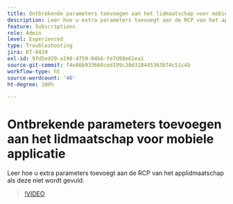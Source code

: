 ```yaml
---
title: Ontbrekende parameters toevoegen aan het lidmaatschap voor mobiele applicatie
description: Leer hoe u extra parameters toevoegt aan de RCP van het applidmaatschap als deze niet wordt gevuld.
feature: Subscriptions
role: Admin
level: Experienced
type: Troubleshooting
jira: KT-8419
exl-id: 9fd5ed20-a190-4759-84b6-fe7d08e61ea1
source-git-commit: f4e86b933660ced199c30d318445363b74c51c4b
workflow-type: ht
source-wordcount: '46'
ht-degree: 100%

---
```


# Ontbrekende parameters toevoegen aan het lidmaatschap voor mobiele applicatie

Leer hoe u extra parameters toevoegt aan de RCP van het applidmaatschap als deze niet wordt gevuld.

>[!VIDEO](https://video.tv.adobe.com/v/335950?quality=12&learn=on)
